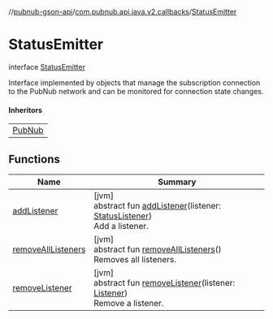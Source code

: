 //[pubnub-gson-api](../../../index.md)/[com.pubnub.api.java.v2.callbacks](../index.md)/[StatusEmitter](index.md)

# StatusEmitter

interface [StatusEmitter](index.md)

Interface implemented by objects that manage the subscription connection to the PubNub network and can be monitored for connection state changes.

#### Inheritors

| |
|---|
| [PubNub](../../com.pubnub.api.java/-pub-nub/index.md) |

## Functions

| Name | Summary |
|---|---|
| [addListener](add-listener.md) | [jvm]<br>abstract fun [addListener](add-listener.md)(listener: [StatusListener](../-status-listener/index.md))<br>Add a listener. |
| [removeAllListeners](remove-all-listeners.md) | [jvm]<br>abstract fun [removeAllListeners](remove-all-listeners.md)()<br>Removes all listeners. |
| [removeListener](remove-listener.md) | [jvm]<br>abstract fun [removeListener](remove-listener.md)(listener: [Listener](../../../../../pubnub-kotlin/pubnub-kotlin-api/pubnub-kotlin-api/com.pubnub.api.callbacks/-listener/index.md))<br>Remove a listener. |
